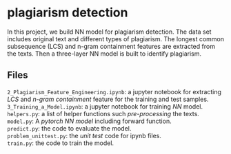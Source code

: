 # plagiarism detection
In this project, we build NN model for plagiarism detection. The data set includes original text and different types of plagiarism. The longest common subsequence (LCS) and n-gram containment features are extracted from the texts. Then a three-layer NN model is built to identify plagiarism.

## Files
`2_Plagiarism_Feature_Engineering.ipynb`: a jupyter notebook for extracting _LCS_ and _n-gram containment_ feature for the training and test samples. <br/>
`3_Training_a_Model.ipynb`: a jupyter notebook for training _NN_ model. <br/>
`helpers.py`: a list of helper functions such _pre-processing_ the texts. <br/>
`model.py`: A _pytorch NN model_ including forward function.<br/>
`predict.py`: the code to evaluate the model.<br/>
`problem_unittest.py`: the _unit test_ code for ipynb files.<br/>
`train.py`: the code to train the model.<br/>  
